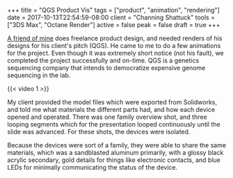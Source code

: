 +++
title = "QGS Product Vis"
tags = ["product", "animation", "rendering"]
date = 2017-10-13T22:54:59-08:00
client = "Channing Shattuck"
tools = ["3DS Max", "Octane Render"]
active = false
peak = false
draft = true
+++

[A friend of mine](https://www.linkedin.com/in/channing-shattuck-93124338/) does freelance product design, and needed renders of his designs for his client's pitch (QGS). He came to me to do a few animations for the project. Even though it was extremely short notice (not his fault), we completed the project successfully and on-time. QGS is a genetics sequencing company that intends to democratize expensive genome sequencing in the lab.

{{< video 1 >}}

My client provided the model files which were exported from Solidworks, and told me what materials the different parts had, and how each device opened and operated. There was one family overview shot, and three looping segments which for the presentation looped continuously until the slide was advanced. For these shots, the devices were isolated.

Because the devices were sort of a family, they were able to share the same materials, which was a sandblasted aluminum primarily, with a glossy black acrylic secondary, gold details for things like electronic contacts, and blue LEDs for minimally communicating the status of the device.
